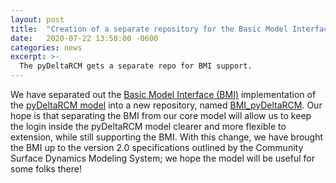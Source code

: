 ```yaml
---
layout: post
title:  "Creation of a separate repository for the Basic Model Interface"
date:   2020-07-22 13:50:00 -0600
categories: news
excerpt: >-
  The pyDeltaRCM gets a separate repo for BMI support.
---
```



We have separated out the [Basic Model Interface (BMI)](https://bmi.readthedocs.io/en/latest/?badge=latest) implementation of the [pyDeltaRCM model](https://deltarcm.org/pyDeltaRCM/) into a new repository, named [BMI_pyDeltaRCM](https://github.com/DeltaRCM/BMI_pyDeltaRCM).
Our hope is that separating the BMI from our core model will allow us to keep the login inside the pyDeltaRCM model clearer and more flexible to extension, while still supporting the BMI.
With this change, we have brought the BMI up to the version 2.0 specifications outlined by the Community Surface Dynamics Modeling System; we hope the model will be useful for some folks there!
